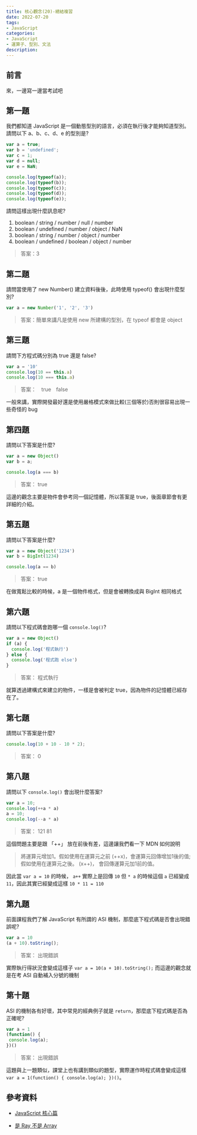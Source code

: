 ```yaml
---
title: 核心觀念(20)-總結複習
date: 2022-07-20
tags:
- JavaScript
categories:
- JavaScript
- 運算子、型別、文法
description:
---
```


## 前言
來，一邊寫一邊當考試吧

## 第一題

我們都知道 JavaScript 是一個動態型別的語言，必須在執行後才能夠知道型別。
請問以下 a、b、c、d、e 的型別是?

```javascript
var a = true;
var b = 'undefined';
var c = 1;
var d = null;
var e = NaN;

console.log(typeof(a));
console.log(typeof(b));
console.log(typeof(c));
console.log(typeof(d));
console.log(typeof(e));
```

請問這樣出現什麼訊息呢?

1. boolean / string / number / null / number
2. boolean / undefined / number / object / NaN
3. boolean / string / number / object / number
4. boolean / undefined / boolean / object / number

> 答案：3

## 第二題
請問當使用了 new Number() 建立資料後後，此時使用 typeof() 會出現什麼型別?

```javascript
var a = new Number('1', '2', '3')
```

> 答案：簡單來講凡是使用 new 所建構的型別，在 typeof 都會是 object

## 第三題

請問下方程式碼分別為 true 還是 false?

```javascript
var a = '10'
console.log(10 == this.a)
console.log(10 === this.a)
```
> 答案：　true　false　

一般來講，實際開發最好還是使用嚴格模式來做比較(三個等於)否則很容易出現一些奇怪的 bug

## 第四題

請問以下答案是什麼?

```javascript
var a = new Object()
var b = a;

console.log(a === b)
```

> 答案： true

這邊的觀念主要是物件會參考同一個記憶體，所以答案是 true，後面章節會有更詳細的介紹。


## 第五題

請問以下答案是什麼?

```javascript
var a = new Object('1234')
var b = BigInt(1234)

console.log(a == b)
```

> 答案： true

在做寬鬆比較的時候，a 是一個物件格式，但是會被轉換成與 BigInt 相同格式


## 第六題

請問以下程式碼會跑哪一個 `console.log()`?

```javascript
var a = new Object()
if (a) {
  console.log('程式執行')
} else {
  console.log('程式跑 else')
}
```
> 答案： 程式執行

就算透過建構式來建立的物件，一樣是會被判定 true，因為物件的記憶體已經存在了。


## 第七題

請問以下答案是什麼?

```javascript
console.log(10 + 10 - 10 * 2);
```

> 答案： 0




## 第八題

請問以下 `console.log()` 會出現什麼答案?

```javascript
var a = 10;
console.log(++a * a)
a = 10;
console.log(--a * a)
```

> 答案： 121 81

這個問題主要是跟 「++」 放在前後有差，這邊讓我們看一下 MDN 如何說明
> 將運算元增加1。假如使用在運算元之前 (++x)，會運算元回傳增加1後的值;假如使用在運算元之後。 (x++)， 會回傳運算元加1前的值。

因此當 `var a = 10` 的時候， `a++` 實際上是回傳 `10` 但 `* a` 的時候這個 `a` 已經變成 `11`，因此其實已經變成這樣 `10 * 11 = 110`


## 第九題

前面課程我們了解 JavaScript 有所謂的 ASI 機制，那麼底下程式碼是否會出現錯誤呢?

```javascript
var a = 10
(a + 10).toString();
```
> 答案： 出現錯誤

實際執行得狀況會變成這樣子 `var a = 10(a + 10).toString();`
而這邊的觀念就是在考 ASI 自動補入分號的機制


## 第十題

ASI 的機制各有好壞，其中常見的經典例子就是 `return`，那麼底下程式碼是否為正確呢?

```javascript
var a = 1
(function() {
 console.log(a);
})()

```
> 答案： 出現錯誤

這題與上一題類似，課堂上也有講到類似的題型，實際運作時程式碼會變成這樣 `var a = 1(function() { console.log(a); })()`。

## 參考資料
- [JavaScript 核心篇](https://www.hexschool.com/courses/js-core.html)

- [是 Ray 不是 Array](https://israynotarray.com/javascript/20200705/1509329654/)